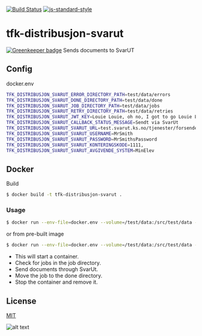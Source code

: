 [![Build Status](https://travis-ci.org/telemark/tfk-distribusjon-svarut.svg?branch=master)](https://travis-ci.org/telemark/tfk-distribusjon-svarut)
[![js-standard-style](https://img.shields.io/badge/code%20style-standard-brightgreen.svg?style=flat)](https://github.com/feross/standard)
# tfk-distribusjon-svarut

[![Greenkeeper badge](https://badges.greenkeeper.io/telemark/tfk-distribusjon-svarut.svg)](https://greenkeeper.io/)
Sends documents to SvarUT

## Config

docker.env

```bash
TFK_DISTRIBUSJON_SVARUT_ERROR_DIRECTORY_PATH=test/data/errors
TFK_DISTRIBUSJON_SVARUT_DONE_DIRECTORY_PATH=test/data/done
TFK_DISTRIBUSJON_SVARUT_JOB_DIRECTORY_PATH=test/data/jobs
TFK_DISTRIBUSJON_SVARUT_RETRY_DIRECTORY_PATH=test/data/retries
TFK_DISTRIBUSJON_SVARUT_JWT_KEY=Louie Louie, oh no, I got to go Louie Louie, oh no, I got to go
TFK_DISTRIBUSJON_SVARUT_CALLBACK_STATUS_MESSAGE=Sendt via SvarUt
TFK_DISTRIBUSJON_SVARUT_SVARUT_URL=test.svarut.ks.no/tjenester/forsendelseservice/ForsendelsesServiceV4
TFK_DISTRIBUSJON_SVARUT_SVARUT_USERNAME=MrSmith
TFK_DISTRIBUSJON_SVARUT_SVARUT_PASSWORD=MrSmithsPassword
TFK_DISTRIBUSJON_SVARUT_SVARUT_KONTERINGSKODE=1111,
TFK_DISTRIBUSJON_SVARUT_SVARUT_AVGIVENDE_SYSTEM=MinElev
```

## Docker

Build

```bash
$ docker build -t tfk-distribusjon-svarut .
```

### Usage

```bash
$ docker run --env-file=docker.env --volume=/test/data:/src/test/data --rm tfk-distribusjon-svarut
```

or from pre-built image

```bash
$ docker run --env-file=docker.env --volume=/test/data:/src/test/data --rm telemark/tfk-distribusjon-svarut
```

- This will start a container. 
- Check for jobs in the job directory. 
- Send documents through SvarUt. 
- Move the job to the done directory. 
- Stop the container and remove it.

## License
[MIT](LICENSE)

![alt text](https://robots.kebabstudios.party/tfk-distribusjon-svarut.png "Robohash image of tfk-distribusjon-svarut")